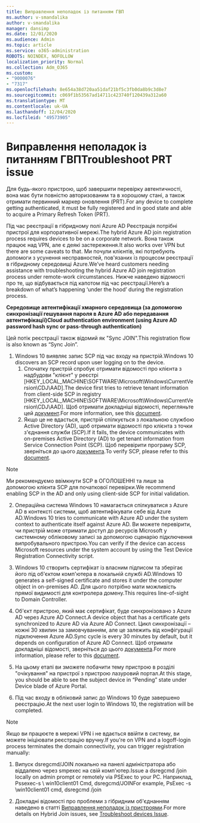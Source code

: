 ```yaml
---
title: Виправлення неполадок із питанням ГВП
ms.author: v-smandalika
author: v-smandalika
manager: dansimp
ms.date: 12/01/2020
ms.audience: Admin
ms.topic: article
ms.service: o365-administration
ROBOTS: NOINDEX, NOFOLLOW
localization_priority: Normal
ms.collection: Adm_O365
ms.custom:
- "9000076"
- "7317"
ms.openlocfilehash: 8e654a38d720aa51daf21bf5c3fb0da8b9c3d8e7
ms.sourcegitcommit: c069f1b53567ad14711c423740f120439a312a60
ms.translationtype: MT
ms.contentlocale: uk-UA
ms.lasthandoff: 12/04/2020
ms.locfileid: "49573905"
---
```

# <a name="troubleshoot-prt-issue"></a><span data-ttu-id="b0938-102">Виправлення неполадок із питанням ГВП</span><span class="sxs-lookup"><span data-stu-id="b0938-102">Troubleshoot PRT issue</span></span>

<span data-ttu-id="b0938-103">Для будь-якого пристрою, щоб завершити перевірку автентичності, вона має бути повністю авторизованим та в хорошому стані, а також отримати первинний маркер оновлення (PRT).</span><span class="sxs-lookup"><span data-stu-id="b0938-103">For any device to complete getting authenticated, it must be fully registered and in good state and able to acquire a Primary Refresh Token (PRT).</span></span>

<span data-ttu-id="b0938-104">Під час реєстрації в гібридному полі Azure AD Реєстрація потрібні пристрої для корпоративної мережі.</span><span class="sxs-lookup"><span data-stu-id="b0938-104">The hybrid Azure AD join registration process requires devices to be on a corporate network.</span></span> <span data-ttu-id="b0938-105">Вона також працює над VPN, але є деякі застереження.</span><span class="sxs-lookup"><span data-stu-id="b0938-105">It also works over VPN but there are some caveats to that.</span></span> <span data-ttu-id="b0938-106">Ми почули клієнтів, які потребують допомоги з усунення несправностей, пов'язаних із процесом реєстрації в гібридному середовищі Azure.</span><span class="sxs-lookup"><span data-stu-id="b0938-106">We’ve heard customers needing assistance with troubleshooting the hybrid Azure AD join registration process under remote-work circumstances.</span></span> <span data-ttu-id="b0938-107">Нижче наведено відомості про те, що відбувається під капотом під час реєстрації.</span><span class="sxs-lookup"><span data-stu-id="b0938-107">Here’s a breakdown of what’s happening ‘under the hood’ during the registration process.</span></span>

<span data-ttu-id="b0938-108">**Середовище автентифікації хмарного середовища (за допомогою синхронізації гешування пароля в Azure AD або передавання автентифікації)**</span><span class="sxs-lookup"><span data-stu-id="b0938-108">**Cloud authentication environment (using Azure AD password hash sync or pass-through authentication)**</span></span>

<span data-ttu-id="b0938-109">Цей потік реєстрації також відомий як "Sync JOIN".</span><span class="sxs-lookup"><span data-stu-id="b0938-109">This registration flow is also known as “Sync Join”.</span></span>

1. <span data-ttu-id="b0938-110">Windows 10 виявляє запис SCP під час входу на пристрій.</span><span class="sxs-lookup"><span data-stu-id="b0938-110">Windows 10 discovers an SCP record upon user logging on to the device.</span></span>
    1. <span data-ttu-id="b0938-111">Спочатку пристрій спробує отримати відомості про клієнта з надбудови "клієнт" у реєстрі [HKEY_LOCAL_MACHINE\SOFTWARE\Microsoft\Windows\CurrentVersion\CDJ\AAD].</span><span class="sxs-lookup"><span data-stu-id="b0938-111">The device first tries to retrieve tenant information from client-side SCP in registry [HKEY_LOCAL_MACHINE\SOFTWARE\Microsoft\Windows\CurrentVersion\CDJ\AAD].</span></span> <span data-ttu-id="b0938-112">Щоб отримати докладніші відомості, перегляньте цей [документ](https://docs.microsoft.com/azure/active-directory/devices/hybrid-azuread-join-control).</span><span class="sxs-lookup"><span data-stu-id="b0938-112">For more information, see this [document](https://docs.microsoft.com/azure/active-directory/devices/hybrid-azuread-join-control).</span></span>
    2. <span data-ttu-id="b0938-113">Якщо це не вдасться, пристрій спілкується з локальною службою Active Directory (AD), щоб отримати відомості про клієнта з точки з'єднання служби (SCP).</span><span class="sxs-lookup"><span data-stu-id="b0938-113">If it fails, the device communicates with on-premises Active Directory (AD) to get tenant information from Service Connection Point (SCP).</span></span> <span data-ttu-id="b0938-114">Щоб перевірити програму SCP, зверніться до цього [документа](https://docs.microsoft.com/azure/active-directory/devices/hybrid-azuread-join-manual#configure-a-service-connection-point).</span><span class="sxs-lookup"><span data-stu-id="b0938-114">To verify SCP, please refer to this [document](https://docs.microsoft.com/azure/active-directory/devices/hybrid-azuread-join-manual#configure-a-service-connection-point).</span></span> 

> [!NOTE]
> <span data-ttu-id="b0938-115">Ми рекомендуємо ввімкнути SCP в ОГОЛОШЕННІ та лише за допомогою клієнта SCP для початкової перевірки.</span><span class="sxs-lookup"><span data-stu-id="b0938-115">We recommend enabling SCP in the AD and only using client-side SCP for initial validation.</span></span>

2. <span data-ttu-id="b0938-116">Операційна система Windows 10 намагається спілкуватися з Azure AD в контексті системи, щоб автентифікувати себе від Azure AD.</span><span class="sxs-lookup"><span data-stu-id="b0938-116">Windows 10 tries to communicate with Azure AD under the system context to authenticate itself against Azure AD.</span></span> <span data-ttu-id="b0938-117">Ви можете перевірити, чи пристрій може отримати доступ до ресурсів Microsoft у системному обліковому записі за допомогою сценарію підключення випробувального пристрою.</span><span class="sxs-lookup"><span data-stu-id="b0938-117">You can verify if the device can access Microsoft resources under the system account by using the Test Device Registration Connectivity script.</span></span>

3. <span data-ttu-id="b0938-118">Windows 10 створить сертифікат із власним підписом та зберігає його під об'єктом комп'ютера в локальній службі AD.</span><span class="sxs-lookup"><span data-stu-id="b0938-118">Windows 10 generates a self-signed certificate and stores it under the computer object in on-premises AD.</span></span> <span data-ttu-id="b0938-119">Для цього потрібно мати можливість прямої видимості для контролера домену.</span><span class="sxs-lookup"><span data-stu-id="b0938-119">This requires line-of-sight to Domain Controller.</span></span>

4. <span data-ttu-id="b0938-120">Об'єкт пристрою, який має сертифікат, буде синхронізовано з Azure AD через Azure AD Connect.</span><span class="sxs-lookup"><span data-stu-id="b0938-120">A device object that has a certificate gets synchronized to Azure AD via Azure AD Connect.</span></span> <span data-ttu-id="b0938-121">Цикл синхронізації – кожні 30 хвилин за замовчуванням, але це залежить від конфігурації підключення Azure AD.</span><span class="sxs-lookup"><span data-stu-id="b0938-121">Sync cycle is every 30 minutes by default, but it depends on configuration of Azure AD Connect.</span></span> <span data-ttu-id="b0938-122">Щоб отримати докладніші відомості, зверніться до цього [документа](https://docs.microsoft.com/azure/active-directory/hybrid/how-to-connect-sync-configure-filtering#organizational-unitbased-filtering).</span><span class="sxs-lookup"><span data-stu-id="b0938-122">For more information, please refer to this [document](https://docs.microsoft.com/azure/active-directory/hybrid/how-to-connect-sync-configure-filtering#organizational-unitbased-filtering).</span></span>

5. <span data-ttu-id="b0938-123">На цьому етапі ви зможете побачити тему пристрою в розділі "очікування" на пристрої з пристрою лазуровий портал.</span><span class="sxs-lookup"><span data-stu-id="b0938-123">At this stage, you should be able to see the subject device in “Pending” state under Device blade of Azure Portal.</span></span>

6. <span data-ttu-id="b0938-124">Під час входу в обліковий запис до Windows 10 буде завершено реєстрацію.</span><span class="sxs-lookup"><span data-stu-id="b0938-124">At the next user login to Windows 10, the registration will be completed.</span></span> 

> [!NOTE]
> <span data-ttu-id="b0938-125">Якщо ви працюєте в мережі VPN і не вдається ввійти в систему, ви можете ініціювати реєстрацію вручну.</span><span class="sxs-lookup"><span data-stu-id="b0938-125">If you're on VPN and a logoff-login process terminates the domain connectivity, you can trigger registration manually:</span></span>
 1. <span data-ttu-id="b0938-126">Випуск dsregcmd/JOIN локально на панелі адміністратора або віддалено через smpexec на свій комп'ютер.</span><span class="sxs-lookup"><span data-stu-id="b0938-126">Issue a dsregcmd /join locally on admin prompt or remotely via PSExec to your PC.</span></span> <span data-ttu-id="b0938-127">Наприклад, Pssexec-s \\ win10client01 Cmd, dsregcmd/JOIN</span><span class="sxs-lookup"><span data-stu-id="b0938-127">For example, PsExec -s \\win10client01 cmd, dsregcmd /join</span></span>

 2. <span data-ttu-id="b0938-128">Докладні відомості про проблеми з гібридним об'єднанням наведено в статті [Виправлення неполадок із пристроями](https://techcommunity.microsoft.com/t5/azure-active-directory-identity/azure-ad-mailbag-frequent-questions-about-using-device-based/ba-p/1257344).</span><span class="sxs-lookup"><span data-stu-id="b0938-128">For more details on Hybrid Join issues, see [Troubleshoot devices Issue](https://techcommunity.microsoft.com/t5/azure-active-directory-identity/azure-ad-mailbag-frequent-questions-about-using-device-based/ba-p/1257344).</span></span>
